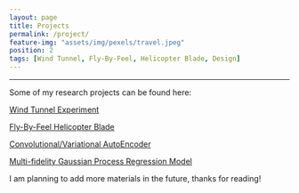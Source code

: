 ```yaml
---
layout: page
title: Projects
permalink: /project/
feature-img: "assets/img/pexels/travel.jpeg"
position: 2
tags: [Wind Tunnel, Fly-By-Feel, Helicopter Blade, Design]
---
```


---

Some of my research projects can be found here:

[Wind Tunnel Experiment](https://fyiming.github.io/fyiming001/2024/07/12/wind-tunnel.html)

[Fly-By-Feel Helicopter Blade](https://fyiming.github.io/fyiming001/2024/07/09/blade.html)

[Convolutional/Variational AutoEncoder](https://fyiming.github.io/fyiming001/2024/07/05/AE.html)

[Multi-fidelity Gaussian Process Regression Model](https://fyiming.github.io/fyiming001/2024/07/01/MFGP.html)

I am planning to add more materials in the future, thanks for reading!
